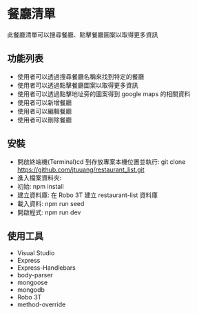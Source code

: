# 餐廳清單
此餐廳清單可以搜尋餐廳、點擊餐廳圖案以取得更多資訊

## 功能列表
- 使用者可以透過搜尋餐廳名稱來找到特定的餐廳
- 使用者可以透過點擊餐廳圖案以取得更多資訊
- 使用者可以透過點擊地址旁的圖案得到 google maps 的相關資料
- 使用者可以新增餐廳
- 使用者可以編輯餐廳
- 使用者可以刪除餐廳

## 安裝
- 開啟終端機(Terminal)cd 到存放專案本機位置並執行:
git clone https://github.com/jtuuang/restaurant_list.git
- 進入檔案資料夾:
- 初始: npm install
- 建立資料庫: 在 Robo 3T 建立 restaurant-list 資料庫
- 載入資料: npm run seed
- 開啟程式: npm run dev

## 使用工具
- Visual Studio
- Express
- Express-Handlebars
- body-parser
- mongoose
- mongodb
- Robo 3T
- method-override